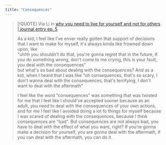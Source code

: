 ```yaml
---
title: "Consequences"
---
```


> [!QUOTE] Via Li in [why you need to live for yourself and not for others | journal entry ep. 5](https://youtu.be/l6Kmuo5q_sA)
> 
> As a kid, I feel like I've enver really gotten that support of decisions that I want to make for myself, it's always kinda like frowned down upon, like   
> "uhhh you shouldn't do that, you're gonna regret that in the future, if you do something wrong, don't come to me crying, this is your fault, you deal with the consequences"  
> but what's so bad about dealing with the consequences? And as a kid, when I heard that I was like "oh consequences, that's so scary, I don't wanna deal with the consequences, that's terrifying, I don't want to deal with the aftermath"  
> 
> I feel like the word "consequences" was something that was twisted for me that I feel like I should've accepted sooner because as an adult, you need to deal with the consequences of your own actions, and for me I feel like I avoided doing a lot fo things for myself because I was scared of dealing with the consequences, because I think consequences are "bad". But consequences are not always bad, you have to deal with the effect of what you want, right? If you're gonna make a decision for yourself, you are gonna deal with the aftermath, if you can deal with the aftermath, you can do it.



